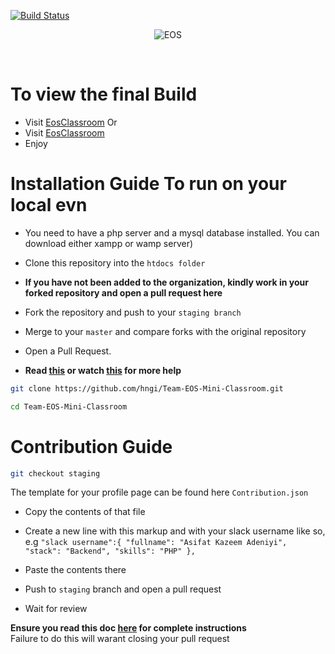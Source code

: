 
[![Build Status](https://travis-ci.org/Emex4gman/Team-EOS-Mini-Classroom.svg?branch=master)](https://travis-ci.org/Emex4gman/Team-EOS-Mini-Classroom)

<div align="center">

![EOS](https://res.cloudinary.com/ibefx/image/upload/v1569326155/eso2_ojj7hj.png)

<br>

</div>

# To view the final Build
- Visit [EosClassroom](http://eosminiclassroom.000webhostapp.com/)
Or
- Visit [EosClassroom](https://eosminiclassroom.herokuapp.com)
- Enjoy

# Installation Guide To run on your local evn 

- You  need to have a php server and a mysql database installed. You can download either xampp or wamp server)
- Clone this repository into the `htdocs folder`  <br>

- **If you have not been added to the organization, kindly work in your forked repository and open a pull request here** <br>
- Fork the repository and push to your `staging branch`
- Merge to your `master` and compare forks with the original repository
- Open a Pull Request.
- **Read [this](https://help.github.com/en/articles/creating-a-pull-request-from-a-fork) or watch [this](https://www.youtube.com/watch?v=G1I3HF4YWEw) for more help**

```bash
git clone https://github.com/hngi/Team-EOS-Mini-Classroom.git
```

```bash
cd Team-EOS-Mini-Classroom
```

# Contribution Guide

```bash
git checkout staging
```

The template for your profile page can be found here
`Contribution.json`

- Copy the contents of that file
- Create a new line with this markup and with your slack username like so, e.g
`
"slack username":{
        "fullname": "Asifat Kazeem Adeniyi",
        "stack": "Backend",
        "skills": "PHP"
    },
    `
    
- Paste the contents there
- Push to `staging` branch and open a pull request
- Wait for review

**Ensure you read this doc [here](https://docs.google.com/document/d/1TxZqGLsut4ZVJEP6xF-DZGq3goaHfQ2phF-1I3YbrNc/edit?usp=sharing) for complete instructions** <br>
Failure to do this will warant closing your pull request

